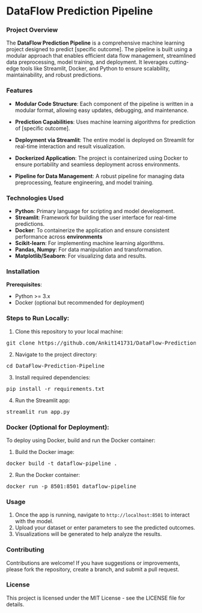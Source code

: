# DataFlow Prediction Pipeline
### Project Overview
The __DataFlow Prediction Pipeline__ is a comprehensive machine learning project designed to predict [specific outcome]. The pipeline is built using a modular approach that enables efficient data flow management, streamlined data preprocessing, model training, and deployment. It leverages cutting-edge tools like Streamlit, Docker, and Python to ensure scalability, maintainability, and robust predictions.

### Features
* __Modular Code Structure__: Each component of the pipeline is written in a modular format, allowing easy updates, debugging, and maintenance.

* __Prediction Capabilities__: Uses machine learning algorithms for prediction of [specific outcome].

* __Deployment via Streamlit__: The entire model is deployed on Streamlit for real-time interaction and result visualization.

* __Dockerized Application__: The project is containerized using Docker to ensure portability and seamless deployment across environments.

* __Pipeline for Data Management__: A robust pipeline for managing data preprocessing, feature engineering, and model training.

### Technologies Used

* __Python__: Primary language for scripting and model development.
* __Streamlit__: Framework for building the user interface for real-time predictions.
* __Docker__: To containerize the application and ensure consistent performance across __environments__
* __Scikit-learn__: For implementing machine learning algorithms.
* __Pandas, Numpy__: For data manipulation and transformation.
* __Matplotlib/Seaborn__: For visualizing data and results.

### Installation
__Prerequisites__:
* Python >= 3.x
* Docker (optional but recommended for deployment)

### Steps to Run Locally:

1. Clone this repository to your local machine:
<div>
    <pre>git clone https://github.com/Ankit141731/DataFlow-Prediction-Pipeline.git</pre>
</div>

2. Navigate to the project directory:
<div>
    <pre>cd DataFlow-Prediction-Pipeline</pre>
</div>

3. Install required dependencies:

<div>
    <pre>pip install -r requirements.txt</pre>
</div>

4. Run the Streamlit app:
<div>
    <pre>streamlit run app.py</pre>
</div>

### Docker (Optional for Deployment):
To deploy using Docker, build and run the Docker container:

1. Build the Docker image:
<div>
    <pre>docker build -t dataflow-pipeline .</pre>
</div>

2. Run the Docker container:
<div>
    <pre>docker run -p 8501:8501 dataflow-pipeline</pre>
</div>

### Usage
1. Once the app is running, navigate to `http://localhost:8501` to interact with the model.
2. Upload your dataset or enter parameters to see the predicted outcomes.
3. Visualizations will be generated to help analyze the results.
### Contributing
Contributions are welcome! If you have suggestions or improvements, please fork the repository, create a branch, and submit a pull request.

### License
This project is licensed under the MIT License - see the LICENSE file for details.





